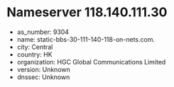 # Nameserver 118.140.111.30

* as_number: 9304
* name: static-bbs-30-111-140-118-on-nets.com.
* city: Central
* country: HK
* organization: HGC Global Communications Limited
* version: Unknown
* dnssec: Unknown
